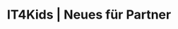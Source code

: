 ---
title: IT4Kids | Neues für Partner
description: Dank starken Partnern haben wir 1200 Kids Zugang zu digitaler Bildung geben können.
---